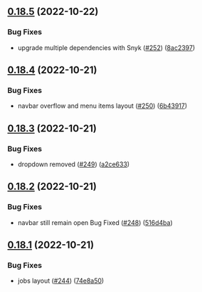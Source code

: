 ## [0.18.5](https://github.com/thecyberworld/thecyberhub.org/compare/v0.18.4...v0.18.5) (2022-10-22)


### Bug Fixes

* upgrade multiple dependencies with Snyk ([#252](https://github.com/thecyberworld/thecyberhub.org/issues/252)) ([8ac2397](https://github.com/thecyberworld/thecyberhub.org/commit/8ac2397fd313ab3b2f2be9e6e2bc0c2d32fe9445))



## [0.18.4](https://github.com/thecyberworld/thecyberhub.org/compare/v0.18.3...v0.18.4) (2022-10-21)


### Bug Fixes

* navbar overflow and menu items layout ([#250](https://github.com/thecyberworld/thecyberhub.org/issues/250)) ([6b43917](https://github.com/thecyberworld/thecyberhub.org/commit/6b439175f6e884a5395caf2ae6d7e6f9e09222c5))



## [0.18.3](https://github.com/thecyberworld/thecyberhub.org/compare/v0.18.2...v0.18.3) (2022-10-21)


### Bug Fixes

* dropdown removed ([#249](https://github.com/thecyberworld/thecyberhub.org/issues/249)) ([a2ce633](https://github.com/thecyberworld/thecyberhub.org/commit/a2ce6337a6c380d29d3dbd28f43241e803b423a6))



## [0.18.2](https://github.com/thecyberworld/thecyberhub.org/compare/v0.18.1...v0.18.2) (2022-10-21)


### Bug Fixes

* navbar still remain open Bug Fixed ([#248](https://github.com/thecyberworld/thecyberhub.org/issues/248)) ([516d4ba](https://github.com/thecyberworld/thecyberhub.org/commit/516d4badd0bed7ff8ef43a0110a8122164d12ea3))



## [0.18.1](https://github.com/thecyberworld/thecyberhub.org/compare/v0.18.0...v0.18.1) (2022-10-21)


### Bug Fixes

* jobs layout ([#244](https://github.com/thecyberworld/thecyberhub.org/issues/244)) ([74e8a50](https://github.com/thecyberworld/thecyberhub.org/commit/74e8a504000cfd2fbd268714fae5c1acfab7966d))



